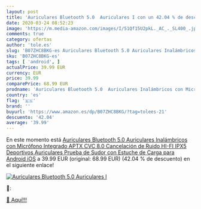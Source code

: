 ```yaml
---
layout: post
title: 'Auriculares Bluetooth 5.0  Auriculares I con un 42.04 % de descuento'
date: 2020-03-24 08:52:23
image: 'https://m.media-amazon.com/images/I/51Qf15U2pkL._AC_._SL400_.jpg'
comments: true
category: ofertas
author: 'tole.es'
slug: 'B07ZHC8BKG-es Auriculares Bluetooth 5.0 Auriculares Inalámbricos con...'
sku: 'B07ZHC8BKG-es'
tags: [ 'android', ]
actualPrice: 39.99 EUR
currency: EUR
price: 39.99
comparePrice: 68.99 EUR
prodname: 'Auriculares Bluetooth 5.0  Auriculares Inalámbricos con Micrófono Integrado APTX CVC 8.0 Cancelación de Ruido HI-FI IPX5 Deportivos Auriculares Prueba de Sudor con Estuche de Carga para Android iOS'
country: 'es'
flag: '🇪🇸'
brand: ''
buyurl: 'https://www.amazon.es/dp/B07ZHC8BKG/?tag=tolees-21'
descuento: '42.04'
average: '39.99'
---
```


En este momento está [Auriculares Bluetooth 5.0  Auriculares Inalámbricos con Micrófono Integrado APTX CVC 8.0 Cancelación de Ruido HI-FI IPX5 Deportivos Auriculares Prueba de Sudor con Estuche de Carga para Android iOS](https://www.amazon.es/dp/B07ZHC8BKG/?tag=tolees-21) a 39.99 EUR (original: 68.99 EUR) (42.04 %  de descuento) en el siguiente enlace!

[![Auriculares Bluetooth 5.0  Auriculares I](https://m.media-amazon.com/images/I/51Qf15U2pkL._AC_._SL400_.jpg)](https://www.amazon.es/dp/B07ZHC8BKG/?tag=tolees-21)

🔎:


[🛒 Aquí!!!](https://www.amazon.es/dp/B07ZHC8BKG/?tag=tolees-21)
